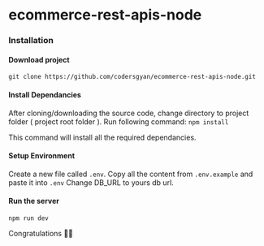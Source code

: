 # ecommerce-rest-apis-node

### Installation 

#### Download project

`git clone https://github.com/codersgyan/ecommerce-rest-apis-node.git`

#### Install Dependancies
After cloning/downloading the source code, change directory to project folder ( project root folder ). 
Run following command: 
`npm install`

This command will install all the required dependancies.

#### Setup Environment
Create a new file called `.env`. 
Copy all the content from `.env.example` and paste it into `.env`
Change DB_URL to yours db url. 

#### Run the server
`npm run dev`


Congratulations 🎊🎉
